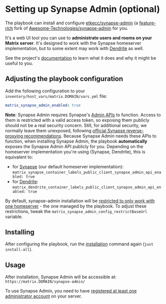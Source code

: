 # Setting up Synapse Admin (optional)

The playbook can install and configure [etkecc/synapse-admin](https://github.com/etkecc/synapse-admin) (a [feature-rich](https://github.com/etkecc/synapse-admin#fork-differences) fork of [Awesome-Technologies/synapse-admin](https://github.com/Awesome-Technologies/synapse-admin) for you.

It's a web UI tool you can use to **administrate users and rooms on your Matrix server**. It's designed to work with the Synapse homeserver implementation, but to some extent may work with [Dendrite](./configuring-playbook-dendrite.md) as well.

See the project's [documentation](https://github.com/etkecc/synapse-admin) to learn what it does and why it might be useful to you.


## Adjusting the playbook configuration

Add the following configuration to your `inventory/host_vars/matrix.DOMAIN/vars.yml` file:

```yaml
matrix_synapse_admin_enabled: true
```

**Note**: Synapse Admin requires Synapse's [Admin APIs](https://element-hq.github.io/synapse/latest/usage/administration/admin_api/index.html) to function. Access to them is restricted with a valid access token, so exposing them publicly should not be a real security concern. Still, for additional security, we normally leave them unexposed, following [official Synapse reverse-proxying recommendations](https://element-hq.github.io/synapse/latest/reverse_proxy.html#synapse-administration-endpoints). Because Synapse Admin needs these APIs to function, when installing Synapse Admin, the playbook **automatically** exposes the Synapse Admin API publicly for you. Depending on the homeserver implementation you're using (Synapse, Dendrite), this is equivalent to:

- for [Synapse](./configuring-playbook-synapse.md) (our default homeserver implementation): `matrix_synapse_container_labels_public_client_synapse_admin_api_enabled: true`
- for [Dendrite](./configuring-playbook-dendrite.md): `matrix_dendrite_container_labels_public_client_synapse_admin_api_enabled: true`

By default, synapse-admin installation will be [restricted to only work with one homeserver](https://github.com/etkecc/synapse-admin/blob/e21e44362c879ac41f47c580b04210842b6ff3d7/README.md#restricting-available-homeserver) - the one managed by the playbook. To adjust these restrictions, tweak the `matrix_synapse_admin_config_restrictBaseUrl` variable.


## Installing

After configuring the playbook, run the [installation](installing.md) command again (`just install-all`).


## Usage

After installation, Synapse Admin will be accessible at: `https://matrix.DOMAIN/synapse-admin/`

To use Synapse Admin, you need to have [registered at least one administrator account](registering-users.md) on your server.
